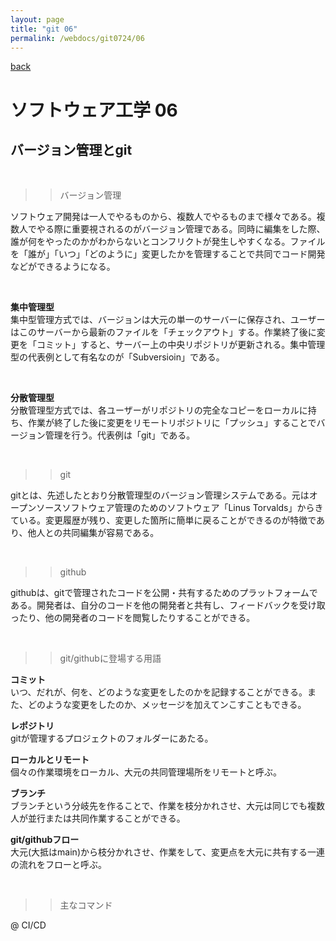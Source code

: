 ```yaml
---
layout: page
title: "git 06"
permalink: /webdocs/git0724/06
---
```


[back](/webdocs/git0724)

# ソフトウェア工学 06

## バージョン管理とgit

<br>

>> バージョン管理

ソフトウェア開発は一人でやるものから、複数人でやるものまで様々である。複数人でやる際に重要視されるのがバージョン管理である。同時に編集をした際、誰が何をやったのかがわからないとコンフリクトが発生しやすくなる。ファイルを「誰が」「いつ」「どのように」変更したかを管理することで共同でコード開発などができるようになる。

<br>

**集中管理型**  
集中型管理方式では、バージョンは大元の単一のサーバーに保存され、ユーザーはこのサーバーから最新のファイルを「チェックアウト」する。作業終了後に変更を「コミット」すると、サーバー上の中央リポジトリが更新される。集中管理型の代表例として有名なのが「Subversioin」である。

<br>

**分散管理型**  
分散管理型方式では、各ユーザーがリポジトリの完全なコピーをローカルに持ち、作業が終了した後に変更をリモートリポジトリに「プッシュ」することでバージョン管理を行う。代表例は「git」である。

<br>

>> git

gitとは、先述したとおり分散管理型のバージョン管理システムである。元はオープンソースソフトウェア管理のためのソフトウェア「Linus Torvalds」からきている。変更履歴が残り、変更した箇所に簡単に戻ることができるのが特徴であり、他人との共同編集が容易である。

<br>

>> github

githubは、gitで管理されたコードを公開・共有するためのプラットフォームである。開発者は、自分のコードを他の開発者と共有し、フィードバックを受け取ったり、他の開発者のコードを閲覧したりすることができる。

<br>

>> git/githubに登場する用語

**コミット**  
いつ、だれが、何を、どのような変更をしたのかを記録することができる。また、どのような変更をしたのか、メッセージを加えてンこすこともできる。  

**レポジトリ**  
gitが管理するプロジェクトのフォルダーにあたる。  

**ローカルとリモート**  
個々の作業環境をローカル、大元の共同管理場所をリモートと呼ぶ。  

**ブランチ**  
ブランチという分岐先を作ることで、作業を枝分かれさせ、大元は同じでも複数人が並行または共同作業することができる。  

**git/githubフロー**  
大元(大抵はmain)から枝分かれさせ、作業をして、変更点を大元に共有する一連の流れをフローと呼ぶ。  

<br>

>> 主なコマンド




 
@ CI/CD